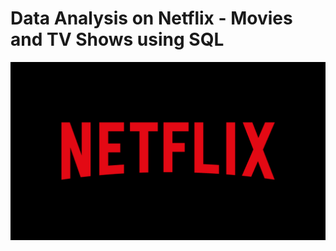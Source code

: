 # Data Analysis on Netflix - Movies and TV Shows using SQL

![Netflix Logo](https://github.com/vrandive/Analysis-on-Netflix-Content/blob/main/logo_netflix.png)
